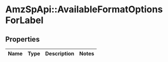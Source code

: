 # AmzSpApi::AvailableFormatOptionsForLabel

## Properties
Name | Type | Description | Notes
------------ | ------------- | ------------- | -------------

